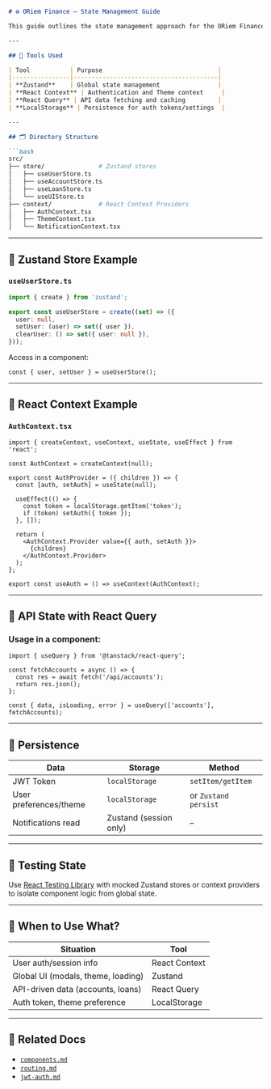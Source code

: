 ```markdown
# ⚙️ ORiem Finance – State Management Guide

This guide outlines the state management approach for the ORiem Finance frontend application.

---

## 🧰 Tools Used

| Tool           | Purpose                                |
|----------------|----------------------------------------|
| **Zustand**    | Global state management                |
| **React Context** | Authentication and Theme context     |
| **React Query** | API data fetching and caching         |
| **LocalStorage** | Persistence for auth tokens/settings  |

---

## 🗂️ Directory Structure

```bash
src/
├── store/               # Zustand stores
│   ├── useUserStore.ts
│   ├── useAccountStore.ts
│   ├── useLoanStore.ts
│   └── useUIStore.ts
├── context/             # React Context Providers
│   ├── AuthContext.tsx
│   ├── ThemeContext.tsx
│   └── NotificationContext.tsx
```

---

## 🧠 Zustand Store Example

### `useUserStore.ts`

```ts
import { create } from 'zustand';

export const useUserStore = create((set) => ({
  user: null,
  setUser: (user) => set({ user }),
  clearUser: () => set({ user: null }),
}));
```

Access in a component:

```tsx
const { user, setUser } = useUserStore();
```

---

## 🧠 React Context Example

### `AuthContext.tsx`

```tsx
import { createContext, useContext, useState, useEffect } from 'react';

const AuthContext = createContext(null);

export const AuthProvider = ({ children }) => {
  const [auth, setAuth] = useState(null);

  useEffect(() => {
    const token = localStorage.getItem('token');
    if (token) setAuth({ token });
  }, []);

  return (
    <AuthContext.Provider value={{ auth, setAuth }}>
      {children}
    </AuthContext.Provider>
  );
};

export const useAuth = () => useContext(AuthContext);
```

---

## 🔁 API State with React Query

### Usage in a component:

```tsx
import { useQuery } from '@tanstack/react-query';

const fetchAccounts = async () => {
  const res = await fetch('/api/accounts');
  return res.json();
};

const { data, isLoading, error } = useQuery(['accounts'], fetchAccounts);
```

---

## 💾 Persistence

| Data                    | Storage          | Method          |
|-------------------------|------------------|------------------|
| JWT Token               | `localStorage`   | `setItem/getItem` |
| User preferences/theme  | `localStorage`   | or `Zustand persist` |
| Notifications read      | Zustand (session only) | – |

---

## 🧪 Testing State

Use [React Testing Library](https://testing-library.com/) with mocked Zustand stores or context providers to isolate component logic from global state.

---

## 🧩 When to Use What?

| Situation                        | Tool           |
|----------------------------------|----------------|
| User auth/session info           | React Context  |
| Global UI (modals, theme, loading) | Zustand       |
| API-driven data (accounts, loans) | React Query    |
| Auth token, theme preference     | LocalStorage   |

---

## 🔗 Related Docs

- [`components.md`](./components.md)
- [`routing.md`](./routing.md)
- [`jwt-auth.md`](../auth/jwt-auth.md)

```
